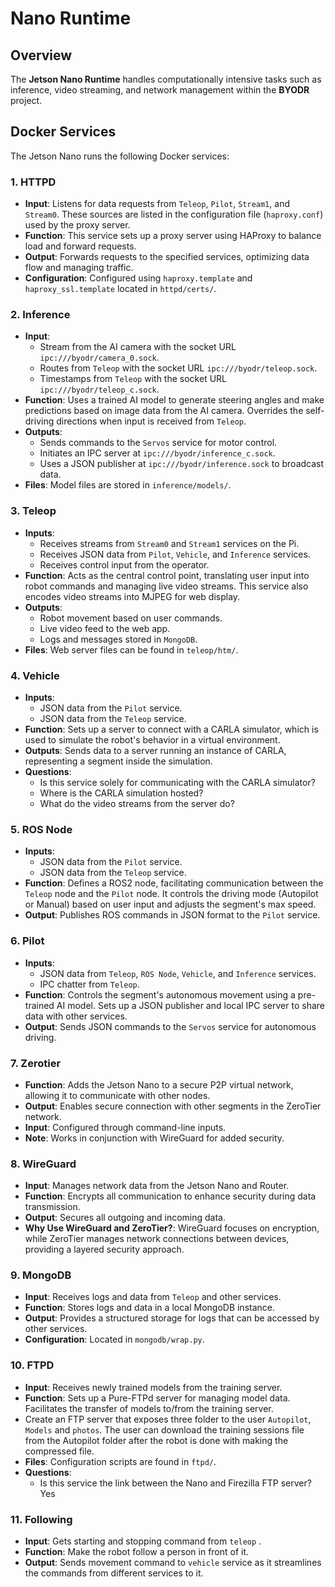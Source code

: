 # Nano Runtime

## Overview

The **Jetson Nano Runtime** handles computationally intensive tasks such as inference, video streaming, and network management within the **BYODR** project.

## Docker Services

The Jetson Nano runs the following Docker services:

### 1. HTTPD

- **Input**: Listens for data requests from `Teleop`, `Pilot`, `Stream1`, and `Stream0`. These sources are listed in the configuration file (`haproxy.conf`) used by the proxy server.
- **Function**: This service sets up a proxy server using HAProxy to balance load and forward requests.
- **Output**: Forwards requests to the specified services, optimizing data flow and managing traffic.
- **Configuration**: Configured using `haproxy.template` and `haproxy_ssl.template` located in `httpd/certs/`.

### 2. Inference

- **Input**:
  - Stream from the AI camera with the socket URL `ipc:///byodr/camera_0.sock`.
  - Routes from `Teleop` with the socket URL `ipc:///byodr/teleop.sock`.
  - Timestamps from `Teleop` with the socket URL `ipc:///byodr/teleop_c.sock`.
- **Function**: Uses a trained AI model to generate steering angles and make predictions based on image data from the AI camera. Overrides the self-driving directions when input is received from `Teleop`.
- **Outputs**:
  - Sends commands to the `Servos` service for motor control.
  - Initiates an IPC server at `ipc:///byodr/inference_c.sock`.
  - Uses a JSON publisher at `ipc:///byodr/inference.sock` to broadcast data.
- **Files**: Model files are stored in `inference/models/`.

### 3. Teleop

- **Inputs**:
  - Receives streams from `Stream0` and `Stream1` services on the Pi.
  - Receives JSON data from `Pilot`, `Vehicle`, and `Inference` services.
  - Receives control input from the operator.
- **Function**: Acts as the central control point, translating user input into robot commands and managing live video streams. This service also encodes video streams into MJPEG for web display.
- **Outputs**:
  - Robot movement based on user commands.
  - Live video feed to the web app.
  - Logs and messages stored in `MongoDB`.
- **Files**: Web server files can be found in `teleop/htm/`.

### 4. Vehicle

- **Inputs**:
  - JSON data from the `Pilot` service.
  - JSON data from the `Teleop` service.
- **Function**: Sets up a server to connect with a CARLA simulator, which is used to simulate the robot's behavior in a virtual environment.
- **Outputs**: Sends data to a server running an instance of CARLA, representing a segment inside the simulation.
- **Questions**:
  - Is this service solely for communicating with the CARLA simulator?
  - Where is the CARLA simulation hosted?
  - What do the video streams from the server do?

### 5. ROS Node

- **Inputs**:
  - JSON data from the `Pilot` service.
  - JSON data from the `Teleop` service.
- **Function**: Defines a ROS2 node, facilitating communication between the `Teleop` node and the `Pilot` node. It controls the driving mode (Autopilot or Manual) based on user input and adjusts the segment's max speed.
- **Output**: Publishes ROS commands in JSON format to the `Pilot` service.

### 6. Pilot

- **Inputs**:
  - JSON data from `Teleop`, `ROS Node`, `Vehicle`, and `Inference` services.
  - IPC chatter from `Teleop`.
- **Function**: Controls the segment's autonomous movement using a pre-trained AI model. Sets up a JSON publisher and local IPC server to share data with other services.
- **Output**: Sends JSON commands to the `Servos` service for autonomous driving.

### 7. Zerotier

- **Function**: Adds the Jetson Nano to a secure P2P virtual network, allowing it to communicate with other nodes.
- **Output**: Enables secure connection with other segments in the ZeroTier network.
- **Input**: Configured through command-line inputs.
- **Note**: Works in conjunction with WireGuard for added security.

### 8. WireGuard

- **Input**: Manages network data from the Jetson Nano and Router.
- **Function**: Encrypts all communication to enhance security during data transmission.
- **Output**: Secures all outgoing and incoming data.
- **Why Use WireGuard and ZeroTier?**: WireGuard focuses on encryption, while ZeroTier manages network connections between devices, providing a layered security approach.

### 9. MongoDB

- **Input**: Receives logs and data from `Teleop` and other services.
- **Function**: Stores logs and data in a local MongoDB instance.
- **Output**: Provides a structured storage for logs that can be accessed by other services.
- **Configuration**: Located in `mongodb/wrap.py`.

### 10. FTPD

- **Input**: Receives newly trained models from the training server.
- **Function**: Sets up a Pure-FTPd server for managing model data. Facilitates the transfer of models to/from the training server.
- Create an FTP server that exposes three folder to the user `Autopilot`, `Models` and `photos`. The user can download the training sessions file from the Autopilot folder after the robot is done with making the compressed file.
- **Files**: Configuration scripts are found in `ftpd/`.
- **Questions**:
  - Is this service the link between the Nano and Firezilla FTP server? Yes

### 11. Following

- **Input**: Gets starting and stopping command from `teleop`  .
- **Function**: Make the robot follow a person in front of it.
- **Output**: Sends movement command to `vehicle` service as it streamlines the commands from different services to it.

